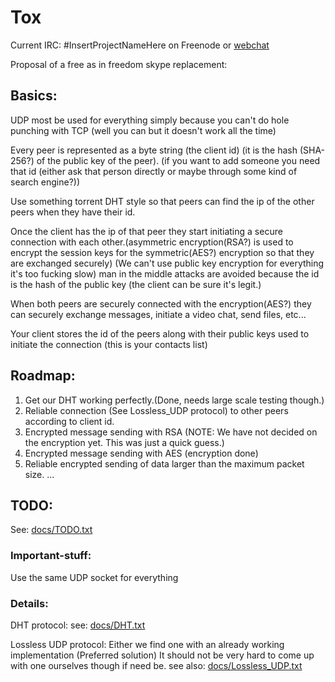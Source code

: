 Tox
===

Current IRC: #InsertProjectNameHere
on Freenode or [webchat](https://webchat.freenode.net/)


Proposal of a free as in freedom skype replacement:

## Basics:

UDP most be used for everything simply because you can't do hole punching with TCP (well you can but it doesn't work all the time)
    
Every peer is represented as a byte string (the client id) (it is the hash (SHA-256?) of the public key of the peer). (if you want to add someone you need that id (either ask that person directly or maybe through some kind of search engine?))
    
Use something torrent DHT style so that peers can find the ip of the other peers when they have their id.
    
Once the client has the ip of that peer they start initiating a secure connection with each other.(asymmetric encryption(RSA?)  is used to encrypt the session keys for the symmetric(AES?) encryption so that they are exchanged securely) 
(We can't use public key encryption for everything it's too fucking slow) man in the middle attacks are avoided because the id is the hash of the public key (the client can be sure it's legit.)
    
When both peers are securely connected with the encryption(AES?) they can securely exchange messages, initiate a video chat, send files, etc...
    
Your client stores the id of the peers along with their public keys used to initiate the connection (this is your contacts list)

## Roadmap:

1. Get our DHT working perfectly.(Done, needs large scale testing though.)
2. Reliable connection (See Lossless_UDP protocol) to other peers according to client id.
3. Encrypted message sending with RSA (NOTE: We have not decided on the encryption yet. This was just a quick guess.)
4. Encrypted message sending with AES (encryption done)
5. Reliable encrypted sending of data larger than the maximum packet size.
...

## TODO:
    
See: [docs/TODO.txt](https://github.com/irungentoo/InsertProjectNameHere/blob/master/docs/TODO.txt)

### Important-stuff:

Use the same UDP socket for everything

### Details:

DHT protocol:
    see: [docs/DHT.txt](https://github.com/irungentoo/InsertProjectNameHere/blob/master/docs/DHT.txt)
    
Lossless UDP protocol:
    Either we find one with an already working implementation (Preferred solution)
    It should not be very hard to come up with one ourselves though if need be.
    see also: [docs/Lossless_UDP.txt](https://github.com/irungentoo/InsertProjectNameHere/blob/master/docs/Lossless_UDP.txt)